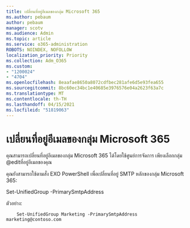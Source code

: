 ```yaml
---
title: เปลี่ยนที่อยู่อีเมลของกลุ่ม Microsoft 365
ms.author: pebaum
author: pebaum
manager: scotv
ms.audience: Admin
ms.topic: article
ms.service: o365-administration
ROBOTS: NOINDEX, NOFOLLOW
localization_priority: Priority
ms.collection: Adm_O365
ms.custom:
- "1200024"
- "4704"
ms.openlocfilehash: 8eaafae8650a8072cdfbec281afe6d5e93fea655
ms.sourcegitcommit: 8bc60ec34bc1e40685e3976576e04a2623f63a7c
ms.translationtype: MT
ms.contentlocale: th-TH
ms.lasthandoff: 04/15/2021
ms.locfileid: "51819063"
---
```

# <a name="change-email-address-of-a-microsoft-365-group"></a>เปลี่ยนที่อยู่อีเมลของกลุ่ม Microsoft 365

คุณสามารถเปลี่ยนที่อยู่อีเมลของกลุ่ม Microsoft 365 ได้โดยใช้ศูนย์การจัดการ เพียงเลือกกลุ่ม @editที่อยู่อีเมลของคุณ

คุณยังสามารถใช้ตามสั่ง EXO PowerShell เพื่อเปลี่ยนที่อยู่ SMTP หลักของกลุ่ม Microsoft 365:

Set-UnifiedGroup <Group Name> -PrimarySmtpAddress <new SMTP Address>

ตัวอย่าง:

```
    Set-UnifiedGroup Marketing -PrimarySmtpAddress marketing@contoso.com
```

